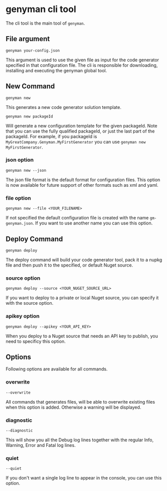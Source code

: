 # genyman cli tool

The cli tool is the main tool of `genyman`. 

## File argument

`genyman your-config.json`

This argument is used to use the given file as input for the code generator specified in that configuration file. The cli is responsible for downloading, installing and executing the genyman global tool.

## New Command

`genyman new`

This generates a new code generator solution template.

`genyman new packageId`

Will generate a new configuration template for the given packageId. 
Note that you can use the fully qualified packageId, or just the last part of the packageId.
For example, if you packageId is `MyGreatCompany.Genyman.MyFirstGenerator` you can use `genyman new MyFirstGenerator`.

### json option

`genyman new --json`

The json file format is the default format for configuration files. This option is now available for future support of other formats such as xml and yaml.

### file option

`genyman new --file <YOUR_FILENAME>`

If not specified the default configuration file is created with the name `gm-genyman.json`. If you want to use another name you can use this option.

## Deploy Command

`genyman deploy`

The deploy command will build your code generator tool, pack it to a nupkg file and then push it to the specified, or default Nuget source.

### source option

`genyman deploy --source <YOUR_NUGET_SOURCE_URL>`

If you want to deploy to a private or local Nuget source, you can specify it with the source option.

### apikey option

`genyman deploy --apikey <YOUR_API_KEY>`

When you deploy to a Nuget source that needs an API key to publish, you need to specificy this option.

## Options

Following options are available for all commands.

### overwrite

`--overwrite`

All commands that generates files, will be able to overwrite existing files when this option is added. Otherwise a warning will be displayed.

### diagnostic

`--diagnostic`

This will show you all the Debug log lines together with the regular Info, Warning, Error and Fatal log lines.

### quiet

`--quiet`

If you don't want a single log line to appear in the console, you can use this option.